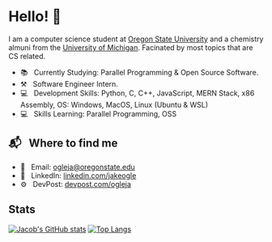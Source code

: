 # Hello! 👋

I am a computer science student at [Oregon State University](https://eecs.oregonstate.edu/) and a chemistry almuni from the [University of Michigan](https://umich.edu/). Facinated by most topics that are CS related.

* 📚 &nbsp; Currently Studying: Parallel Programming & Open Source Software.
* ⚒ &nbsp; Software Engineer Intern.
* 💻 &nbsp; Development Skills: Python, C, C++, JavaScript, MERN Stack, x86 Assembly, OS: Windows, MacOS, Linux (Ubuntu & WSL)
* 💻 &nbsp; Skills Learning: Parallel Programming, OSS

## 📬 &nbsp; Where to find me
* 📧  &nbsp; Email: ogleja@oregonstate.edu
* 🤝 &nbsp; LinkedIn: [linkedin.com/jakeogle](https://www.linkedin.com/in/jakeogle/)
* ⚙ &nbsp; DevPost: [devpost.com/ogleja](https://devpost.com/ogleja?ref_content=user-portfolio&ref_feature=portfolio&ref_medium=global-nav)


## Stats
[![Jacob's GitHub stats](https://github-readme-stats.vercel.app/api?username=JacobO1994)](https://github.com/JacobO1994/github-readme-stats)
[![Top Langs](https://github-readme-stats.vercel.app/api/top-langs/?username=JacobO1994&layout=compact)](https://github.com/JacobO1994/github-readme-stats)
